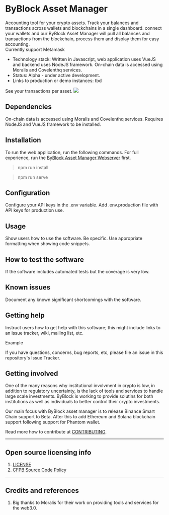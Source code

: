 # ByBlock Asset Manager

Accounting tool for your crypto assets. Track your balances and transactions across wallets and blockchains in a single dashboard.
connect your wallets and our ByBlock Asset Manager will pull all balances and transactions from the blockchain, process them and display them for easy accounting.    
Currently support Metamask

  - Technology stack: Written in Javascript, web application uses VueJS and backend uses NodeJS framework. On-chain data is accessed using Moralis and Covelenthq services.
  - Status:  Alpha - under active development.
  - Links to production or demo instances: tbd


See your transactions per asset.
![](https://drive.google.com/file/d/1JnwChDk4hAMumA9NZ4Zb5DqVFQGwfxOq)


## Dependencies
On-chain data is accessed using Moralis and Covelenthq services.
Requires NodeJS and VueJS framework to be installed.

## Installation
To run the web application, run the following commands. For full experience, run the [ByBlock Asset Manager Webserver](https://github.com/ByBlock-Finance/asset-manager-api) first.
> npm run install

> npm run serve

## Configuration
Configure your API keys in the .env variable.
Add .env.production file with API keys for production use.


## Usage

Show users how to use the software.
Be specific.
Use appropriate formatting when showing code snippets.

## How to test the software
If the software includes automated tests but the coverage is very low.

## Known issues

Document any known significant shortcomings with the software.

## Getting help

Instruct users how to get help with this software; this might include links to an issue tracker, wiki, mailing list, etc.

Example

If you have questions, concerns, bug reports, etc, please file an issue in this repository's Issue Tracker.

## Getting involved

One of the many reasons why institutional involvment in crypto is low, in addition to regulatory uncertainty, is the lack of tools and services to handle large scale investments.
ByBlock is working to provide solutins for both institutions as well as individuals to better control their crypto investments. 

Our main focus with ByBlock asset manager is to release Binance Smart Chain support to Beta. After this to add Ethereum and Solana blockchain support following support for Phantom wallet.

Read more how to contribute at [CONTRIBUTING](CONTRIBUTING.md).


----

## Open source licensing info
1. [LICENSE](LICENSE)
2. [CFPB Source Code Policy](https://github.com/cfpb/source-code-policy/)


----

## Credits and references

1. Big thanks to Moralis for their work on providing tools and services for the web3.0. 